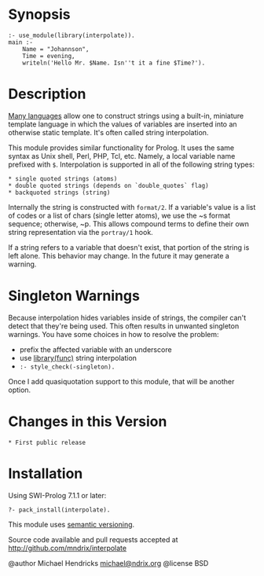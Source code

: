 # Synopsis

    :- use_module(library(interpolate)).
    main :-
        Name = "Johannson",
        Time = evening,
        writeln('Hello Mr. $Name. Isn''t it a fine $Time?').

# Description

[Many
languages](http://rosettacode.org/wiki/String_interpolation_%28included%29)
allow one to construct strings using a built-in, miniature template
language in which the values of variables are inserted into an
otherwise static template.  It's often called string
interpolation.

This module provides similar functionality for Prolog.  It uses the
same syntax as Unix shell, Perl, PHP, Tcl, etc.  Namely, a local
variable name prefixed with `$`.  Interpolation is supported in all of
the following string types:

    * single quoted strings (atoms)
    * double quoted strings (depends on `double_quotes` flag)
    * backquoted strings (string)

Internally the string is constructed with `format/2`.  If a variable's
value is a list of codes or a list of chars (single letter atoms), we
use the ~s format sequence; otherwise, ~p.  This allows compound
terms to define their own string representation via the `portray/1`
hook.

If a string refers to a variable that doesn't exist, that portion of
the string is left alone.  This behavior may change.  In the future it
may generate a warning.

# Singleton Warnings

Because interpolation hides variables inside of strings, the compiler
can't detect that they're being used.  This often results in unwanted
singleton warnings.  You have some choices in how to resolve the
problem:

  * prefix the affected variable with an underscore
  * use [library(func)](http://www.swi-prolog.org/pack/list?p=func) string interpolation
  * `:- style_check(-singleton).`

Once I add quasiquotation support to this module, that will be
another option.

# Changes in this Version

    * First public release

# Installation

Using SWI-Prolog 7.1.1 or later:

    ?- pack_install(interpolate).

This module uses [semantic versioning](http://semver.org/).

Source code available and pull requests accepted at
http://github.com/mndrix/interpolate

@author Michael Hendricks <michael@ndrix.org>
@license BSD
